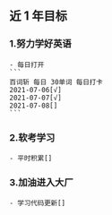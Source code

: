 ## 近 1 年目标

### 1.努力学好英语
    - 每日打开
    ```
    百词斩 每日 30单词 每日打卡
    2021-07-06[√]
    2021-07-07[√]
    2021-07-08[]
    ```
### 2.软考学习
    - 平时积累[]

### 3.加油进入大厂
    - 学习代码更新[]
